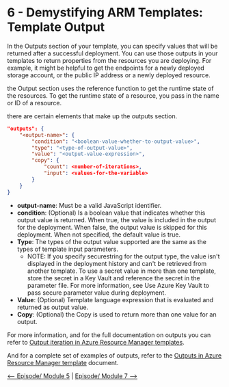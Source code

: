 # 6 - Demystifying ARM Templates: Template Output

In the Outputs section of your template, you can specify values that will be returned after a successful deployment.  You can use those outputs in your templates to return properties from the resources you are deploying. For example, it might be helpful to get the endpoints for a newly deployed storage account, or the public IP address or a newly deployed resource.

the Output section uses the reference function to get the runtime state of the resources. To get the runtime state of a resource, you pass in the name or ID of a resource.

there are certain elements that make up the outputs section.

```JSON
"outputs": {
    "<output-name>": {
        "condition": "<boolean-value-whether-to-output-value>",
        "type": "<type-of-output-value>",
        "value": "<output-value-expression>",
        "copy": {
            "count": <number-of-iterations>,
            "input": <values-for-the-variable>
        }
    }
}
```

- **output-name**: Must be a valid JavaScript identifier.
- **condition**: (Optional)	Is a boolean value that indicates whether this output value is returned. When true, the value is included in the output for the deployment. When false, the output value is skipped for this deployment. When not specified, the default value is true.
- **Type**: The types of the output value supported are the same as the types of template input parameters.
    - NOTE: If you specify securestring for the output type, the value isn't displayed in the deployment history and can't be retrieved from another template. To use a secret value in more than one template, store the secret in a Key Vault and reference the secret in the parameter file. For more information, see Use Azure Key Vault to pass secure parameter value during deployment.
- **Value**: (Optional) Template language expression that is evaluated and returned as output value.
- **Copy**: (Optional) the Copy is used to return more than one value for an output.

For more information, and for the full documentation on outputs you can refer to [Output iteration in Azure Resource Manager templates](https://docs.microsoft.com/azure/azure-resource-manager/templates/copy-outputs?WT.mc_id=learnARM-github-fboucher).

And for a complete set of examples of outputs, refer to the [Outputs in Azure Resource Manager template](https://docs.microsoft.com/azure/azure-resource-manager/templates/template-outputs?WT.mc_id=learnARM-github-fboucher) document.


[<-- Episode/ Module 5](../ARM05/README.md) | [Episode/ Module 7 -->](../ARM07/README.md)
